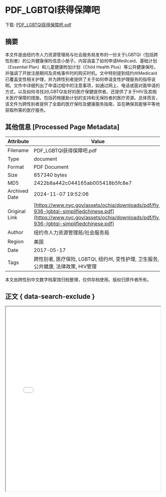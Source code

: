 # PDF_LGBTQI获得保障吧

<!-- tcd_download_link -->
下载: <a href="../PDF_LGBTQI获得保障吧.pdf" download>PDF_LGBTQI获得保障吧.pdf</a>
<!-- tcd_download_link_end -->

## 摘要

<!-- tcd_abstract -->
本文件是由纽约市人力资源管理局与社会服务局发布的一份关于LGBTQI（包括跨性别者）的公共健康保险信息小册子。内容涵盖了如何申请Medicaid、基础计划（Essential Plan）和儿童健康附加计划（Child Health Plus）等公共健康保险，并强调了开放注册期间及资格事件时的购买时机。文中特别提到纽约州Medicaid已覆盖变性相关护理，并为跨性别者提供了关于如何申请变性护理服务的指导说明。文件中详细列出了申请过程中的注意事项，如通过网上、电话或面对面申请的方式，以及如何寻找对LGBTQI友好的医疗保健提供者。还提供了关于HIV及其相关医疗保障的措施，包括药物援助计划的支持和无保险者的医疗资源。总体而言，该文件为跨性别者提供了全面的医疗保险及健康服务指南，旨在确保其能够平等地获取所需的医疗服务。

<!-- tcd_abstract_end -->

## 其他信息 [Processed Page Metadata]

| Attribute       | Value                                  |
|-----------------|----------------------------------------|
| Filename        | PDF_LGBTQI获得保障吧.pdf                             |
| Type            | document                                 |
| Format          | PDF Document                               |
| Size            | 857340 bytes                           |
| MD5             | 2422b8a442c044165ab005418b5fc8e7                                  |
| Archived Date   | 2024-11-07 19:52:06                             |
| Original Link   | [https://www.nyc.gov/assets/ochia/downloads/pdf/fly-936-lgbtqi-simplifiedchinese.pdf](https://www.nyc.gov/assets/ochia/downloads/pdf/fly-936-lgbtqi-simplifiedchinese.pdf)                         |
| Author          | 纽约市人力资源管理局/社会服务局                               |
| Region          | 美国                               |
| Date            | 2017-05-17                                 |
| Tags            | 跨性别者, 医疗保险, LGBTQI, 纽约州, 变性护理, 卫生服务, 公共健康, 法律政策, HIV管理                                 |

本文由跨性别中文数字档案馆归档整理，仅供存档使用。版权归原作者所有。


## 正文 { data-search-exclude }

<!-- tcd_main_text -->
<iframe src="../PDF_LGBTQI获得保障吧.pdf" width="100%" height="600px">
    <p>无法显示PDF，请下载查看。</p>
</iframe>
<!-- tcd_main_text_end -->

